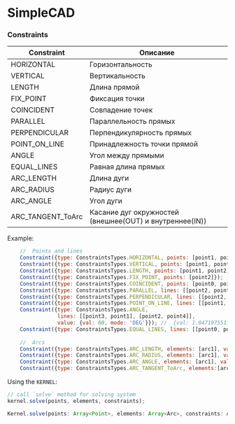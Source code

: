 # SimpleCAD

### Constraints
| Constraint | Описание |
|----------  |--------|
|HORIZONTAL  | Горизонтальность
|VERTICAL    | Вертикальность
|LENGTH      | Длина прямой
|FIX_POINT   |Фиксация точки
|COINCIDENT  |Совпадение точек
|PARALLEL    | Параллельность прямых
|PERPENDICULAR   | Перпендикулярность прямых
|POINT_ON_LINE   | Принадлежность точки прямой
|ANGLE   | Угол между прямыми
|EQUAL_LINES | Равная длина прямых
|ARC_LENGTH  | Длина дуги
|ARC_RADIUS  | Радиус дуги
|ARC_ANGLE   | Угол дуги
|ARC_TANGENT_ToArc| Касание дуг окружностей (внешнее(OUT) и внутреннее(IN))

Example:
```javascript
    //  Points and lines
    Constraint({type: ConstraintsTypes.HORIZONTAL, points: [point1, point2]});
    Constraint({type: ConstraintsTypes.VERTICAL, points: [point1, point2]});
    Constraint({type: ConstraintsTypes.LENGTH, points: [point1, point2], value: 32});
    Constraint({type: ConstraintsTypes.FIX_POINT, points: [point2]});
    Constraint({type: ConstraintsTypes.COINCIDENT, points: [point0, point2]});
    Constraint({type: ConstraintsTypes.PARALLEL, lines: [[point2, point1], [point3, point4]]});
    Constraint({type: ConstraintsTypes.PERPENDICULAR, lines: [[point2, point1], [point3, point4]]});
    Constraint({type: ConstraintsTypes.POINT_ON_LINE, lines: [[point1, point2]], points: [point3]});
    Constraint({type: ConstraintsTypes.ANGLE,
                lines: [[point3, point1], [point2, point4]],
                value: {val: 60, mode: 'DEG'}}); //  {val: 1.0471975511965976, mode: 'RAD'}
    Constraint({type: ConstraintsTypes.EQUAL_LINES, lines: [[point0, point1], [point1, point2]]})
    
    //  Arcs
    Constraint({type: ConstraintsTypes.ARC_LENGTH, elements: [arc1], value: 20});
    Constraint({type: ConstraintsTypes.ARC_RADIUS, elements: [arc1], value: 5});
    Constraint({type: ConstraintsTypes.ARC_ANGLE, elements: [arc1], value: 45});
    Constraint({type: ConstraintsTypes.ARC_TANGENT_ToArc, elements:[arc1, arc2], mode: 'IN'}); // mode: 'IN' | 'OUT'
```


Using the `KERNEL`:
```javascript
// call `solve` method for solving system
kernel.solve(points, elements, constraints);
```
```typescript
Kernel.solve(points: Array<Point>, elements: Array<Arc>, constraints: Array<Constraint>) {...}
```
